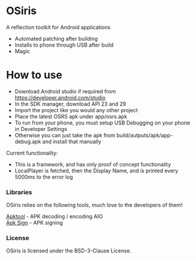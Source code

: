 # OSiris
A reflection toolkit for Android applications

  - Automated patching after building
  - Installs to phone through USB after build
  - Magic

# How to use

  - Download Android studio if required from https://developer.android.com/studio
  - In the SDK manager, download API 23 and 29
  - Import the project like you would any other project
  - Place the latest OSRS apk under app/osrs.apk
  - To run from your phone, you must setup USB Debugging on your phone in Developer Settings
  - Otherwise you can just take the apk from build/autputs/apk/app-debug.apk and install that manually


Current functionality:
  - This is a framework, and has only proof of concept functionality
  - LocalPlayer is fetched, then the Display Name, and is printed every 5000ms to the error log

### Libraries

OSiris relies on the following tools, much love to the developers of them!

[Apktool] - APK decoding / encoding AIO  
[Apk Sign] - APK signing

   [Apktool]: <https://ibotpeaches.github.io/Apktool/>
   [Apk Sign]: <https://github.com/appium/sign>

### License

OSiris is licensed under the BSD-3-Clause License.
